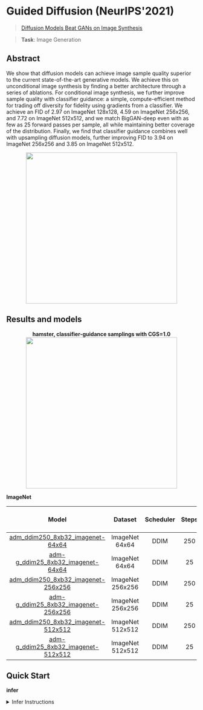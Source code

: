 # Guided Diffusion (NeurIPS'2021)

> [Diffusion Models Beat GANs on Image Synthesis](https://papers.nips.cc/paper/2021/file/49ad23d1ec9fa4bd8d77d02681df5cfa-Paper.pdf)

> **Task**: Image Generation

<!-- [ALGORITHM] -->

## Abstract

<!-- [ABSTRACT] -->

We show that diffusion models can achieve image sample quality superior to the current state-of-the-art generative models. We achieve this on unconditional image synthesis by finding a better architecture through a series of ablations. For conditional image synthesis, we further improve sample quality with classifier guidance: a simple, compute-efficient method for trading off diversity for fidelity using gradients from a classifier. We achieve an FID of 2.97 on ImageNet 128x128, 4.59 on ImageNet 256x256, and 7.72 on ImageNet 512x512, and we match BigGAN-deep even with as few as 25 forward passes per sample, all while maintaining better coverage of the distribution. Finally, we find that classifier guidance combines well with upsampling diffusion models, further improving FID to 3.94 on ImageNet 256x256 and 3.85 on ImageNet 512x512.

<!-- [IMAGE] -->

<div align=center >
 <img src="https://user-images.githubusercontent.com/22982797/204706276-e340c545-3ec6-48bf-be21-58ed44e8a4df.jpg" width="400"/>
</div >

## Results and models

<div align="center">
  <b>hamster, classifier-guidance samplings with CGS=1.0</b>
  <br/>
  <img src="https://user-images.githubusercontent.com/22982797/212831070-470034df-0a9f-4a75-8ab8-97d39bc1806c.png" width="400"/>
</div>

**ImageNet**

|                               Model                                |     Dataset      | Scheduler | Steps | CGS | Time Consuming(A100) | FID-Full-50K |                               Download                                |
| :----------------------------------------------------------------: | :--------------: | :-------: | :---: | :-: | :------------------: | :----------: | :-------------------------------------------------------------------: |
| [adm_ddim250_8xb32_imagenet-64x64](./adm_ddim250_8xb32_imagenet-64x64.py) |  ImageNet 64x64  |   DDIM    |  250  |  -  |          1h          |    3.2284    | [ckpt](https://download.openmmlab.com/mmediting/guided_diffusion/adm-u-cvt-rgb_8xb32_imagenet-64x64-7ff0080b.pth) |
| [adm-g_ddim25_8xb32_imagenet-64x64](configs/guided_diffusion/adm-g_ddim25_8xb32_imagenet-64x64.py) |  ImageNet 64x64  |   DDIM    |  25   | 1.0 |          2h          |    3.7566    | [ckpt](https://download.openmmlab.com/mmediting/guided_diffusion/adm-g_8xb32_imagenet-64x64-2c0fbeda.pth) |
| [adm_ddim250_8xb32_imagenet-256x256](configs/guided_diffusion/adm_ddim250_8xb32_imagenet-256x256.py) | ImageNet 256x256 |   DDIM    |  250  |  -  |          -           |      -       | [ckpt](https://download.openmmlab.com/mmediting/guided_diffusion/adm_8xb32_imagenet-256x256-f94735fe.pth) |
| [adm-g_ddim25_8xb32_imagenet-256x256](configs/guided_diffusion/adm-g_ddim25_8xb32_imagenet-256x256.py) | ImageNet 256x256 |   DDIM    |  25   | 1.0 |          -           |      -       | [ckpt](https://download.openmmlab.com/mmediting/guided_diffusion/adm-g_8xb32_imagenet-256x256-aec3fc9f.pth) |
| [adm_ddim250_8xb32_imagenet-512x512](configs/guided_diffusion/adm_ddim250_8xb32_imagenet-512x512.py) | ImageNet 512x512 |   DDIM    |  250  |  -  |          -           |      -       | [ckpt](https://download.openmmlab.com/mmediting/guided_diffusion/adm-u_8xb32_imagenet-512x512-60b381cb.pth) |
| [adm-g_ddim25_8xb32_imagenet-512x512](configs/guided_diffusion/adm-g_ddim25_8xb32_imagenet-512x512.py) | ImageNet 512x512 |   DDIM    |  25   | 1.0 |          -           |      -       | [ckpt](https://download.openmmlab.com/mmediting/guided_diffusion/adm-g_8xb32_imagenet-512x512-23cf0b58.pth) |

## Quick Start

**infer**

<details>
<summary>Infer Instructions</summary>

You can run adm as follows:

```python
from mmengine import Config, MODELS
from mmengine.registry import init_default_scope
from torchvision.utils import save_image

init_default_scope('mmagic')

# sampling without classifier guidance, CGS=1.0
config = 'configs/guided_diffusion/adm-g_ddim25_8xb32_imagenet-64x64.py'
ckpt_path = 'https://download.openmmlab.com/mmediting/guided_diffusion/adm-g_8xb32_imagenet-64x64-2c0fbeda.pth'  # noqa

model_cfg = Config.fromfile(config).model
model_cfg.pretrained_cfgs = dict(unet=dict(ckpt_path=ckpt_path, prefix='unet'),
                                 classifier=dict(ckpt_path=ckpt_path, prefix='classifier'))
model = MODELS.build(model_cfg).cuda().eval()

samples = model.infer(
            init_image=None,
            batch_size=4,
            num_inference_steps=25,
            labels=333,
            classifier_scale=1.0,
            show_progress=True)['samples']

for id in range(4):
    save_image(samples[id], f"sample_g_{id}.png")

# sampling without classifier guidance
config = 'configs/guided_diffusion/adm_ddim250_8xb32_imagenet-64x64.py'
ckpt_path = 'https://download.openmmlab.com/mmediting/guided_diffusion/adm-u-cvt-rgb_8xb32_imagenet-64x64-7ff0080b.pth'  # noqa

model_cfg = Config.fromfile(config).model
model_cfg.pretrained_cfgs = dict(unet=dict(ckpt_path=ckpt_path, prefix='unet'))
model = MODELS.build(model_cfg).cuda().eval()

samples = model.infer(
            init_image=None,
            batch_size=4,
            num_inference_steps=25,
            labels=333,
            classifier_scale=1.0,
            show_progress=True)['samples']

for id in range(4):
    save_image(samples[id], f"sample_{id}.png")
```

**Test**

<details>
<summary>Test Instructions</summary>

You can use the following commands to test a model with cpu or single/multiple GPUs.

```shell
# cpu test
CUDA_VISIBLE_DEVICES=-1 python tools/test.py configs/guided_diffusion/adm-u_ddim250_8xb32_imagenet-64x64.py https://download.openmmlab.com/mmgen/guided_diffusion/adm-u-cvt-rgb_8xb32_imagenet-64x64-7ff0080b.pth

# single-gpu test
python tools/test.py configs/guided_diffusion/adm-u_ddim250_8xb32_imagenet-64x64.py https://download.openmmlab.com/mmgen/guided_diffusion/adm-u-cvt-rgb_8xb32_imagenet-64x64-7ff0080b.pth

# multi-gpu test
./tools/dist_test.sh configs/guided_diffusion/adm-u_ddim250_8xb32_imagenet-64x64.py https://download.openmmlab.com/mmgen/guided_diffusion/adm-u-cvt-rgb_8xb32_imagenet-64x64-7ff0080b.pth 8
```

For more details, you can refer to **Test a pre-trained model** part in [train_test.md](/docs/en/user_guides/train_test.md#Test-a-pre-trained-model-in-MMagic).

</details>

## Citation

```bibtex
@article{PrafullaDhariwal2021DiffusionMB,
  title={Diffusion Models Beat GANs on Image Synthesis},
  author={Prafulla Dhariwal and Alex Nichol},
  journal={arXiv: Learning},
  year={2021}
}
```

